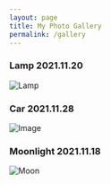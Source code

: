 ```yaml
---
layout: page
title: My Photo Gallery
permalink: /gallery
---
```

### Lamp 2021.11.20
![Lamp](../assets/img/testlogo.png)
### Car 2021.11.28
![Image](../assets/img/car.jpg)
### Moonlight 2021.11.18
![Moon](../assets/img/maininage.jpg)
